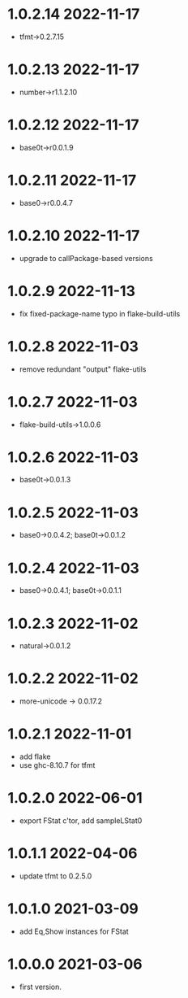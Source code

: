 1.0.2.14 2022-11-17
===================
- tfmt->0.2.7.15

1.0.2.13 2022-11-17
===================
- number->r1.1.2.10

1.0.2.12 2022-11-17
===================
- base0t->r0.0.1.9

1.0.2.11 2022-11-17
===================
- base0->r0.0.4.7

1.0.2.10 2022-11-17
===================
- upgrade to callPackage-based versions

1.0.2.9 2022-11-13
==================
- fix fixed-package-name typo in flake-build-utils

1.0.2.8 2022-11-03
==================
- remove redundant "output" flake-utils

1.0.2.7 2022-11-03
==================
- flake-build-utils->1.0.0.6

1.0.2.6 2022-11-03
==================
- base0t->0.0.1.3

1.0.2.5 2022-11-03
==================
- base0->0.0.4.2; base0t->0.0.1.2

1.0.2.4 2022-11-03
==================
- base0->0.0.4.1; base0t->0.0.1.1

1.0.2.3 2022-11-02
==================
- natural->0.0.1.2

1.0.2.2 2022-11-02
==================
- more-unicode -> 0.0.17.2

1.0.2.1 2022-11-01
==================
- add flake
- use ghc-8.10.7 for tfmt

1.0.2.0 2022-06-01
==================
- export FStat c'tor, add sampleLStat0

1.0.1.1 2022-04-06
==================
- update tfmt to 0.2.5.0

1.0.1.0 2021-03-09
==================
- add Eq,Show instances for FStat

1.0.0.0 2021-03-06
==================
- first version.
